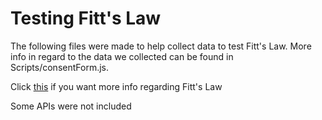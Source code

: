 # Testing Fitt's Law

The following files were made to help collect data to test Fitt's Law. More info in regard to the data we collected can be found in Scripts/consentForm.js. 


Click <a id='wikiLink' href='https://en.wikipedia.org/wiki/Fitts%27s_law' title='Links to a wiki page'>this</a> if you want more info regarding Fitt's Law


Some APIs were not included

<script>
document.addEventListener('DOMContentReady', function () {
  document.getElementById('wikiLink')
          .addEventListener('click', alert('This will nav to wiki'));
});
</script>
